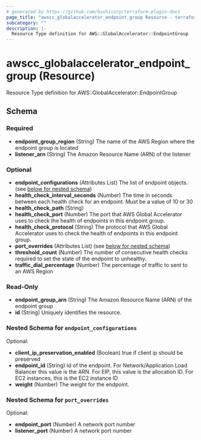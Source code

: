 ```yaml
---
# generated by https://github.com/hashicorp/terraform-plugin-docs
page_title: "awscc_globalaccelerator_endpoint_group Resource - terraform-provider-awscc"
subcategory: ""
description: |-
  Resource Type definition for AWS::GlobalAccelerator::EndpointGroup
---
```


# awscc_globalaccelerator_endpoint_group (Resource)

Resource Type definition for AWS::GlobalAccelerator::EndpointGroup



<!-- schema generated by tfplugindocs -->
## Schema

### Required

- **endpoint_group_region** (String) The name of the AWS Region where the endpoint group is located
- **listener_arn** (String) The Amazon Resource Name (ARN) of the listener

### Optional

- **endpoint_configurations** (Attributes List) The list of endpoint objects. (see [below for nested schema](#nestedatt--endpoint_configurations))
- **health_check_interval_seconds** (Number) The time in seconds between each health check for an endpoint. Must be a value of 10 or 30
- **health_check_path** (String)
- **health_check_port** (Number) The port that AWS Global Accelerator uses to check the health of endpoints in this endpoint group.
- **health_check_protocol** (String) The protocol that AWS Global Accelerator uses to check the health of endpoints in this endpoint group.
- **port_overrides** (Attributes List) (see [below for nested schema](#nestedatt--port_overrides))
- **threshold_count** (Number) The number of consecutive health checks required to set the state of the endpoint to unhealthy.
- **traffic_dial_percentage** (Number) The percentage of traffic to sent to an AWS Region

### Read-Only

- **endpoint_group_arn** (String) The Amazon Resource Name (ARN) of the endpoint group
- **id** (String) Uniquely identifies the resource.

<a id="nestedatt--endpoint_configurations"></a>
### Nested Schema for `endpoint_configurations`

Optional:

- **client_ip_preservation_enabled** (Boolean) true if client ip should be preserved
- **endpoint_id** (String) Id of the endpoint. For Network/Application Load Balancer this value is the ARN.  For EIP, this value is the allocation ID.  For EC2 instances, this is the EC2 instance ID
- **weight** (Number) The weight for the endpoint.


<a id="nestedatt--port_overrides"></a>
### Nested Schema for `port_overrides`

Optional:

- **endpoint_port** (Number) A network port number
- **listener_port** (Number) A network port number



